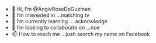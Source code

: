 - 👋 Hi, I’m @AngieRoseDeGuzman
- 👀 I’m interested in ...matching tv
- 🌱 I’m currently learning ... acknowledge 
- 💞️ I’m looking to collaborate on ...noe
- 📫 How to reach me ...jush search my name on Facebook 

<!---
AngieRoseDeGuzman/AngieRoseDeGuzman is a ✨ special ✨ repository because its `README.md` (this file) appears on your GitHub profile.
You can click the Preview link to take a look at your changes.
---
